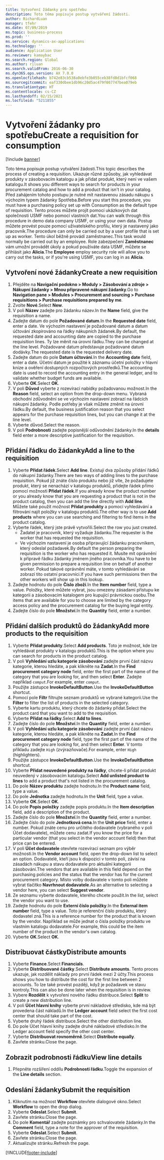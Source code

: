 ```yaml
---
title: Vytvoření žádanky pro spotřebu
description: Toto téma popisuje postup vytváření žádosti.
author: RichardLuan
manager: tfehr
ms.date: 07/09/2019
ms.topic: business-process
ms.prod: ''
ms.service: dynamics-ax-applications
ms.technology: ''
audience: Application User
ms.reviewer: kamaybac
ms.search.region: Global
ms.author: riluan
ms.search.validFrom: 2016-06-30
ms.dyn365.ops.version: AX 7.0.0
ms.openlocfilehash: b742e83cb538a0ebfe3b055ceb38fd8d1bfcf068
ms.sourcegitcommit: eaf330dbee1db96c20d5ac479f007747bea079eb
ms.translationtype: HT
ms.contentlocale: cs-CZ
ms.lasthandoff: 02/15/2021
ms.locfileid: "5211855"
---
```

# <a name="create-a-requisition-for-consumption"></a><span data-ttu-id="6950a-103">Vytvoření žádanky pro spotřebu</span><span class="sxs-lookup"><span data-stu-id="6950a-103">Create a requisition for consumption</span></span>

[!include [banner](../../includes/banner.md)]

<span data-ttu-id="6950a-104">Toto téma popisuje postup vytváření žádosti.</span><span class="sxs-lookup"><span data-stu-id="6950a-104">This topic describes the process of creating a requisition.</span></span> <span data-ttu-id="6950a-105">Ukazuje různé způsoby, jak vyhledávat produkty v zásobovacím katalogu a jak přidat produkt, který není ve vašem katalogu.</span><span class="sxs-lookup"><span data-stu-id="6950a-105">It shows you different ways to search for products in your procurement catalog and how to add a product that isn't in your catalog.</span></span> <span data-ttu-id="6950a-106">Před zahájením tohoto postupu je nutné mít nastavenou zásadu nákupu s výchozím typem žádanky Spotřeba.</span><span class="sxs-lookup"><span data-stu-id="6950a-106">Before you start this procedure, you must have a purchasing policy set up with Consumption as the default type of requisition.</span></span> <span data-ttu-id="6950a-107">Tento proces můžete projít pomocí ukázkových dat společnosti USMF nebo pomocí vlastních dat.</span><span class="sxs-lookup"><span data-stu-id="6950a-107">You can walk through this procedure in demo data company USMF, or using your own data.</span></span> <span data-ttu-id="6950a-108">Postup můžete provést pouze pomocí uživatelského profilu, který je nastavený jako pracovník.</span><span class="sxs-lookup"><span data-stu-id="6950a-108">The procedure can only be carried out by a user profile that is set up as worker.</span></span> <span data-ttu-id="6950a-109">Tento úkol běžně provádí zaměstnanec.</span><span class="sxs-lookup"><span data-stu-id="6950a-109">This task would normally be carried out by an employee.</span></span> <span data-ttu-id="6950a-110">Role zabezpečení **Zaměstnanec** vám umožní provádět úkoly a pokud používáte data USMF, můžete se přihlásit jako **Alicia**.</span><span class="sxs-lookup"><span data-stu-id="6950a-110">The **Employee** employ security role will allow you to carry out the tasks, or if you're using USMF, you can log in as **Alicia**.</span></span>


## <a name="create-a-new-requisition"></a><span data-ttu-id="6950a-111">Vytvoření nové žádanky</span><span class="sxs-lookup"><span data-stu-id="6950a-111">Create a new requisition</span></span>
1. <span data-ttu-id="6950a-112">Přejděte na **Navigační podokno > Moduly > Zásobování a zdroje > Nákupní žádanky > Mnou připravené nákupní žádanky**.</span><span class="sxs-lookup"><span data-stu-id="6950a-112">Go to **Navigation pane > Modules > Procurement and sourcing > Purchase requisitions > Purchase requisitions prepared by me**.</span></span>
2. <span data-ttu-id="6950a-113">Zvolte **Nové**.</span><span class="sxs-lookup"><span data-stu-id="6950a-113">Select **New**.</span></span>
3. <span data-ttu-id="6950a-114">V poli **Název** zadejte pro žádanku název.</span><span class="sxs-lookup"><span data-stu-id="6950a-114">In the **Name** field, give the requisition a name.</span></span>
4. <span data-ttu-id="6950a-115">Zadejte datum do pole **Požadované datum**.</span><span class="sxs-lookup"><span data-stu-id="6950a-115">In the **Requested date** field, enter a date.</span></span> <span data-ttu-id="6950a-116">Ve výchozím nastavení je požadované datum a datum účtování zkopírováno na řádky nákupních žádanek.</span><span class="sxs-lookup"><span data-stu-id="6950a-116">By default, the requested date and accounting date are copied to the purchase requisition lines.</span></span> <span data-ttu-id="6950a-117">Ty lze měnit na úrovni řádku.</span><span class="sxs-lookup"><span data-stu-id="6950a-117">They can be changed at the line level.</span></span> <span data-ttu-id="6950a-118">Požadované datum představuje požadované datum dodávky.</span><span class="sxs-lookup"><span data-stu-id="6950a-118">The requested date is the requested delivery date.</span></span>  
5. <span data-ttu-id="6950a-119">Zadejte datum do pole **Datum účtování**.</span><span class="sxs-lookup"><span data-stu-id="6950a-119">In the **Accounting date** field, enter a date.</span></span> <span data-ttu-id="6950a-120">Účetní datum je použité k záznamu účetní položky v hlavní knize a ověření dostupných rozpočtových prostředků.</span><span class="sxs-lookup"><span data-stu-id="6950a-120">The accounting date is used to record the accounting entry in the general ledger, and to validate whether budget funds are available.</span></span>  
6. <span data-ttu-id="6950a-121">Vyberte **OK**.</span><span class="sxs-lookup"><span data-stu-id="6950a-121">Select **OK**.</span></span>
7. <span data-ttu-id="6950a-122">V poli **Důvod** vyberte z rozevírací nabídky požadovanou možnost.</span><span class="sxs-lookup"><span data-stu-id="6950a-122">In the **Reason** field, select an option from the drop-down menu.</span></span> <span data-ttu-id="6950a-123">Vybraná obchodní zdůvodnění se ve výchozím nastavení zobrazí na řádcích nákupní žádanky. Podle potřeby je však můžete změnit na úrovni řádku.</span><span class="sxs-lookup"><span data-stu-id="6950a-123">By default, the business justification reason that you select appears for the purchase requisition lines, but you can change it at the line level.</span></span>  
8. <span data-ttu-id="6950a-124">Vyberte důvod.</span><span class="sxs-lookup"><span data-stu-id="6950a-124">Select the reason.</span></span>
9. <span data-ttu-id="6950a-125">V poli **Podrobnosti** zadejte popisnější odůvodnění žádanky.</span><span class="sxs-lookup"><span data-stu-id="6950a-125">In the **details** field enter a more descriptive justification for the requisition.</span></span>

## <a name="add-a-line-to-the-requisition"></a><span data-ttu-id="6950a-126">Přidání řádku do žádanky</span><span class="sxs-lookup"><span data-stu-id="6950a-126">Add a line to the requisition</span></span>
1. <span data-ttu-id="6950a-127">Vyberte **Přidat řádek**.</span><span class="sxs-lookup"><span data-stu-id="6950a-127">Select **Add line**.</span></span> <span data-ttu-id="6950a-128">Existují dva způsoby přidání řádků do nákupní žádanky.</span><span class="sxs-lookup"><span data-stu-id="6950a-128">There are two ways of adding lines to the purchase requisition.</span></span> <span data-ttu-id="6950a-129">Pokud již znáte číslo produktu nebo již víte, že požadujete produkt, který se nenachází v katalogu produktů, přidejte řádek přímo pomocí možnosti **Přidat řádek**.</span><span class="sxs-lookup"><span data-stu-id="6950a-129">If you already know the product number or you already know that you are requesting a product that is not in the product catalog, then you can add the line directly with **Add line**.</span></span> <span data-ttu-id="6950a-130">Můžete také použít možnost **Přidat produkty** a pomocí vyhledávání a filtrování najít položky v katalogu produktů.</span><span class="sxs-lookup"><span data-stu-id="6950a-130">The other way is to use **Add products** where you can use searching and filtering to find items in the product catalog.</span></span>    
2. <span data-ttu-id="6950a-131">Vyberte řádek, který jste právě vytvořili.</span><span class="sxs-lookup"><span data-stu-id="6950a-131">Select the row you just created.</span></span>
    - <span data-ttu-id="6950a-132">Žadatel je pracovník, který vyžaduje žádanku.</span><span class="sxs-lookup"><span data-stu-id="6950a-132">The requester is the worker that has requested the requisition.</span></span>   
    - <span data-ttu-id="6950a-133">Ve výchozím nastavení je osoba připravující žádanku pracovníkem, který odeslal požadavek.</span><span class="sxs-lookup"><span data-stu-id="6950a-133">By default the person preparing the requisition is the worker who has requested it.</span></span> <span data-ttu-id="6950a-134">Musíte mít oprávnění k přípravě řádku žádanky jménem jiného pracovníka.</span><span class="sxs-lookup"><span data-stu-id="6950a-134">You have to be given permission to prepare a requisition line on behalf of another worker.</span></span> <span data-ttu-id="6950a-135">Pokud takové oprávnění máte, v tomto vyhledávání se zobrazí tito ostatní pracovníci.</span><span class="sxs-lookup"><span data-stu-id="6950a-135">If you have such permissions then the other workers will show up in this lookup.</span></span>  
3. <span data-ttu-id="6950a-136">Zadejte hodnotu do pole **Číslo zboží**.</span><span class="sxs-lookup"><span data-stu-id="6950a-136">In the **Item number** field, type a value.</span></span> <span data-ttu-id="6950a-137">Položky, které můžete vybrat, jsou omezeny zásadami přístupu ke kategorii a zásobovacím katalogem pro kupující právnickou osobu.</span><span class="sxs-lookup"><span data-stu-id="6950a-137">The items that are available for you to choose are limited by the category access policy and the procurement catalog for the buying legal entity.</span></span>   
4. <span data-ttu-id="6950a-138">Zadejte číslo do pole **Množství**.</span><span class="sxs-lookup"><span data-stu-id="6950a-138">In the **Quantity** field, enter a number.</span></span>

## <a name="add-more-products-to-the-requisition"></a><span data-ttu-id="6950a-139">Přidání dalších produktů do žádanky</span><span class="sxs-lookup"><span data-stu-id="6950a-139">Add more products to the requisition</span></span>
1. <span data-ttu-id="6950a-140">Vyberte **Přidat produkty**.</span><span class="sxs-lookup"><span data-stu-id="6950a-140">Select **Add products**.</span></span> <span data-ttu-id="6950a-141">Toto je možnost, kde lze vyhledávat produkty v katalogu produktů.</span><span class="sxs-lookup"><span data-stu-id="6950a-141">This is the option where you can search for products in the product catalog.</span></span>    
2. <span data-ttu-id="6950a-142">V poli **Vyhledání uzlu kategorie zásobování** zadejte první část názvu kategorie, kterou hledáte, a pak klikněte na **Zadat**.</span><span class="sxs-lookup"><span data-stu-id="6950a-142">In the **Find procurement category node** field, enter the first part of the name of the category that you are looking for, and then select **Enter**.</span></span> <span data-ttu-id="6950a-143">Zadejte například `comput`.</span><span class="sxs-lookup"><span data-stu-id="6950a-143">For example, enter `comput`.</span></span>  
3. <span data-ttu-id="6950a-144">Použijte zástupce **InvokeDefaultButton**.</span><span class="sxs-lookup"><span data-stu-id="6950a-144">Use the **InvokeDefaultButton** shortcut.</span></span>
4. <span data-ttu-id="6950a-145">Pomocí pole **Filtr** filtrujte seznam produktů ve vybrané kategorii.</span><span class="sxs-lookup"><span data-stu-id="6950a-145">Use the **Filter** to filter the list of products in the selected category.</span></span>
5. <span data-ttu-id="6950a-146">Vyberte kartu produktu, který chcete do žádanky přidat.</span><span class="sxs-lookup"><span data-stu-id="6950a-146">Select the product card that you want to add to the requisition.</span></span>
6. <span data-ttu-id="6950a-147">Vyberte **Přidat na řádky**.</span><span class="sxs-lookup"><span data-stu-id="6950a-147">Select **Add to lines**.</span></span>
7. <span data-ttu-id="6950a-148">Zadejte číslo do pole **Množství**.</span><span class="sxs-lookup"><span data-stu-id="6950a-148">In the **Quantity** field, enter a number.</span></span>
8. <span data-ttu-id="6950a-149">V poli **Vyhledání uzlu kategorie zásobování** zadejte první část názvu kategorie, kterou hledáte, a pak klikněte na **Zadat**.</span><span class="sxs-lookup"><span data-stu-id="6950a-149">In the **Find procurement category node** field, type the first part of the name of the category that you are looking for, and then select **Enter**.</span></span> <span data-ttu-id="6950a-150">V tomto příkladu zadejte `High` (zvýrazňovače).</span><span class="sxs-lookup"><span data-stu-id="6950a-150">For example, enter `High` (highlighters).</span></span>  
9. <span data-ttu-id="6950a-151">Použijte zástupce **InvokeDefaultButton**.</span><span class="sxs-lookup"><span data-stu-id="6950a-151">Use the **InvokeDefaultButton** shortcut.</span></span>
10. <span data-ttu-id="6950a-152">Vyberte **Přidat neuvedené produkty na řádky**, chcete-li přidat produkt neuvedený v zásobovacím katalogu.</span><span class="sxs-lookup"><span data-stu-id="6950a-152">Select **Add unlisted product to lines** to add a product that's not listed in the procurement catalog.</span></span>
11. <span data-ttu-id="6950a-153">Do pole **Název produktu** zadejte hodnotu.</span><span class="sxs-lookup"><span data-stu-id="6950a-153">In the **Product name** field, type a value.</span></span>
12. <span data-ttu-id="6950a-154">Do pole **Jednotka** zadejte hodnotu.</span><span class="sxs-lookup"><span data-stu-id="6950a-154">In the **Unit** field, type a value.</span></span>
13. <span data-ttu-id="6950a-155">Vyberte **OK**.</span><span class="sxs-lookup"><span data-stu-id="6950a-155">Select **OK**.</span></span>
14. <span data-ttu-id="6950a-156">Do pole **Popis položky** zadejte popis produktu.</span><span class="sxs-lookup"><span data-stu-id="6950a-156">In the **Item description** field, add a description of the product.</span></span>
15. <span data-ttu-id="6950a-157">Zadejte číslo do pole **Množství**.</span><span class="sxs-lookup"><span data-stu-id="6950a-157">In the **Quantity** field, enter a number.</span></span>
16. <span data-ttu-id="6950a-158">Zadejte číslo do pole **Jednotková cena**.</span><span class="sxs-lookup"><span data-stu-id="6950a-158">In the **Unit price** field, enter a number.</span></span> <span data-ttu-id="6950a-159">Pokud znáte cenu pro určitého dodavatele (vybraného v poli Účet dodavatele), můžete cenu zadat.</span><span class="sxs-lookup"><span data-stu-id="6950a-159">If you know the price for a particular vendor (that you select in the vendor account field) then that price can be entered.</span></span>   
17. <span data-ttu-id="6950a-160">V poli **Účet dodavatele** otevřete rozevírací seznam pro výběr možnosti.</span><span class="sxs-lookup"><span data-stu-id="6950a-160">In the **Vendor account** field, open the drop-down list to select an option.</span></span> <span data-ttu-id="6950a-161">Dodavatelé, kteří jsou k dispozici v tomto poli, závisí na zásadách nákupu a stavu dodavatele pro aktuální kategorii zásobování.</span><span class="sxs-lookup"><span data-stu-id="6950a-161">The vendors that are available in this field depend on the purchasing policies and the status that the vendor has for the current procurement category.</span></span> <span data-ttu-id="6950a-162">Místo volby dodavatele v tomto poli můžete vybrat tlačítko **Navrhnout dodavatele**.</span><span class="sxs-lookup"><span data-stu-id="6950a-162">As an alternative to selecting a vendor here, you can select **Suggest vendor**.</span></span>    
18. <span data-ttu-id="6950a-163">Ze seznamu vyberte dodavatele, kterého chcete použít.</span><span class="sxs-lookup"><span data-stu-id="6950a-163">In the list, select the vendor you want to use.</span></span>
19. <span data-ttu-id="6950a-164">Zadejte hodnotu do pole **Externí číslo položky**.</span><span class="sxs-lookup"><span data-stu-id="6950a-164">In the **External item number** field, type a value.</span></span> <span data-ttu-id="6950a-165">Toto je referenční číslo produktu, který dodavatel zná.</span><span class="sxs-lookup"><span data-stu-id="6950a-165">This is a reference number for the product that is known by the vendor.</span></span> <span data-ttu-id="6950a-166">Například se může jednat o čísla položky produktu ve vlastním katalogu dodavatele.</span><span class="sxs-lookup"><span data-stu-id="6950a-166">For example, this could be the item number of the product in the vendor's own catalog.</span></span>  
20. <span data-ttu-id="6950a-167">Vyberte **OK**.</span><span class="sxs-lookup"><span data-stu-id="6950a-167">Select **OK**.</span></span>

## <a name="distribute-amounts"></a><span data-ttu-id="6950a-168">Distribuovat částky</span><span class="sxs-lookup"><span data-stu-id="6950a-168">Distribute amounts</span></span>
1. <span data-ttu-id="6950a-169">Vyberte **Finance**.</span><span class="sxs-lookup"><span data-stu-id="6950a-169">Select **Financials**.</span></span>
2. <span data-ttu-id="6950a-170">Vyberte **Distribuované částky**.</span><span class="sxs-lookup"><span data-stu-id="6950a-170">Select **Distribute amounts**.</span></span> <span data-ttu-id="6950a-171">Tento proces ukazuje, jak rozdělit náklady pro první řádek mezi 2 účty.</span><span class="sxs-lookup"><span data-stu-id="6950a-171">This process shows you how to distribute the cost for the first line between 2 accounts.</span></span> <span data-ttu-id="6950a-172">To lze také provést později, když je požadavek ve stavu kontroly.</span><span class="sxs-lookup"><span data-stu-id="6950a-172">This can also be done later when the requisition is in review.</span></span>  
3. <span data-ttu-id="6950a-173">Vybere **Rozdělit** k vytvoření nového řádku distribuce.</span><span class="sxs-lookup"><span data-stu-id="6950a-173">Select **Split** to create a new distribution line.</span></span>
4. <span data-ttu-id="6950a-174">V poli **Účet hlavní knihy** vyberte první nákladové středisko, kde má být provedena část nákladů.</span><span class="sxs-lookup"><span data-stu-id="6950a-174">In the **Ledger account** field select the first cost center that should take part of the cost.</span></span>
5. <span data-ttu-id="6950a-175">Vyberte druhý řádek distribuce.</span><span class="sxs-lookup"><span data-stu-id="6950a-175">Select the other distribution line.</span></span>
6. <span data-ttu-id="6950a-176">Do pole Účet hlavní knihy zadejte druhé nákladové středisko.</span><span class="sxs-lookup"><span data-stu-id="6950a-176">In the Ledger account field specify the other cost center.</span></span>
7. <span data-ttu-id="6950a-177">Vyberte **Distribuovat rovnoměrně**.</span><span class="sxs-lookup"><span data-stu-id="6950a-177">Select **Distribute equally**.</span></span>
8. <span data-ttu-id="6950a-178">Zavřete stránku.</span><span class="sxs-lookup"><span data-stu-id="6950a-178">Close the page.</span></span>

## <a name="view-line-details"></a><span data-ttu-id="6950a-179">Zobrazit podrobnosti řádku</span><span class="sxs-lookup"><span data-stu-id="6950a-179">View line details</span></span>
1. <span data-ttu-id="6950a-180">Přepněte rozšíření oddílu **Podrobnosti řádku**.</span><span class="sxs-lookup"><span data-stu-id="6950a-180">Toggle the expansion of the **Line details** section.</span></span>

## <a name="submit-the-requisition"></a><span data-ttu-id="6950a-181">Odeslání žádanky</span><span class="sxs-lookup"><span data-stu-id="6950a-181">Submit the requisition</span></span>
1. <span data-ttu-id="6950a-182">Kliknutím na možnost **Workflow** otevřete dialogové okno.</span><span class="sxs-lookup"><span data-stu-id="6950a-182">Select **Workflow** to open the drop dialog.</span></span>
2. <span data-ttu-id="6950a-183">Vyberte **Odeslat**.</span><span class="sxs-lookup"><span data-stu-id="6950a-183">Select **Submit**.</span></span>
3. <span data-ttu-id="6950a-184">Zavřete stránku.</span><span class="sxs-lookup"><span data-stu-id="6950a-184">Close the page.</span></span>
4. <span data-ttu-id="6950a-185">Do pole **Komentář** zadejte poznámky pro schvalovatele žádanky.</span><span class="sxs-lookup"><span data-stu-id="6950a-185">In the **Comment** field, type a note for the approver of the requisition.</span></span>
5. <span data-ttu-id="6950a-186">Vyberte **Odeslat**.</span><span class="sxs-lookup"><span data-stu-id="6950a-186">Select **Submit**.</span></span>
6. <span data-ttu-id="6950a-187">Zavřete stránku.</span><span class="sxs-lookup"><span data-stu-id="6950a-187">Close the page.</span></span>
7. <span data-ttu-id="6950a-188">Aktualizujte stránku.</span><span class="sxs-lookup"><span data-stu-id="6950a-188">Refresh the page.</span></span>



[!INCLUDE[footer-include](../../../includes/footer-banner.md)]